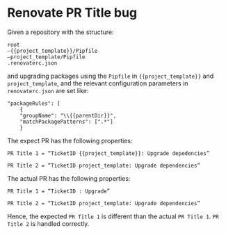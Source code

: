 # Renovate PR Title bug

Given a repository with the structure:

```
root
—{{project_template}}/Pipfile
—project_template/Pipfile
.renovaterc.json
```
and upgrading packages using the `Pipfile` in `{{project_template}}` and `project_template`,
and the relevant configuration parameters in `renovaterc.json` are set like:

```
"packageRules": [
    {
    "groupName": "\\{{parentDir}}",
    "matchPackagePatterns": [".*"]
    }
```

The expect PR has the following properties:

```
PR Title 1 = “TicketID {{project_template}}: Upgrade depedencies” 

PR Title 2 = “TicketID project_template: Upgrade dependencies” 
```

The actual PR has the following properties: 

```
PR Title 1 = “TicketID : Upgrade” 

PR Title 2 = “TicketID project_template: Upgrade dependencies” 
```

Hence, the expected `PR Title 1` is different than the actual `PR Title 1`. 
`PR Title 2` is handled correctly.
